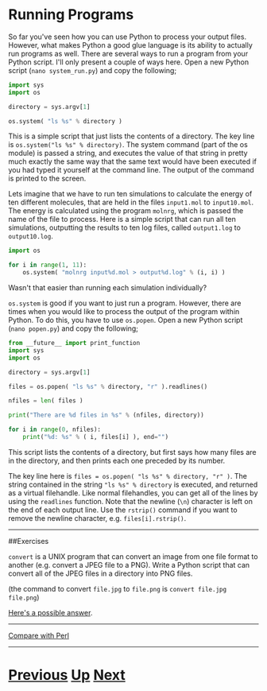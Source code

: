 ---
---

# Running Programs

So far you've seen how you can use Python to process your output files. However, what makes Python a good glue language is its ability to actually run programs as well. There are several ways to run a program from your Python script. I'll only present a couple of ways here. Open a new Python script (`nano system_run.py`) and copy the following;

```python
import sys
import os

directory = sys.argv[1]

os.system( "ls %s" % directory )
```

This is a simple script that just lists the contents of a directory. The key line is `os.system("ls %s" % directory)`. The system command (part of the os module) is passed a string, and executes the value of that string in pretty much exactly the same way that the same text would have been executed if you had typed it yourself at the command line. The output of the command is printed to the screen.

Lets imagine that we have to run ten simulations to calculate the energy of ten different molecules, that are held in the files `input1.mol` to `input10.mol`. The energy is calculated using the program `molnrg`, which is passed the name of the file to process. Here is a simple script that can run all ten simulations, outputting the results to ten log files, called `output1.log` to `output10.log`.

```python
import os

for i in range(1, 11):
    os.system( "molnrg input%d.mol > output%d.log" % (i, i) )
```

Wasn't that easier than running each simulation individually?

`os.system` is good if you want to just run a program. However, there are times when you would like to process the output of the program within Python. To do this, you have to use `os.popen`. Open a new Python script (`nano popen.py`) and copy the following;

```python
from __future__ import print_function
import sys
import os

directory = sys.argv[1]

files = os.popen( "ls %s" % directory, "r" ).readlines()

nfiles = len( files )

print("There are %d files in %s" % (nfiles, directory))

for i in range(0, nfiles):
    print("%d: %s" % ( i, files[i] ), end="")
```

This script lists the contents of a directory, but first says how many files are in the directory, and then prints each one preceded by its number.

The key line here is `files = os.popen( "ls %s" % directory, "r" )`. The string contained in the string `"ls %s" % directory` is executed, and returned as a virtual filehandle. Like normal filehandles, you can get all of the lines by using the `readlines` function. Note that the newline (`\n`) character is left on the end of each output line. Use the `rstrip()` command if you want to remove the newline character, e.g. `files[i].rstrip()`.

***

##Exercises

`convert` is a UNIX program that can convert an image from one file format to
another (e.g. convert a JPEG file to a PNG). Write a Python script that can convert 
all of the JPEG files in a directory into PNG files.

(the command to convert `file.jpg` to `file.png` is `convert file.jpg file.png`)

[Here's a possible answer](running_answer.md).

***

[Compare with Perl](../beginning_perl/running.md)

***

# [Previous](replacing.md) [Up](README.md) [Next](jobs.md)
